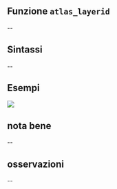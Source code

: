 ## Funzione `atlas_layerid`

--

## Sintassi

--

## Esempi

<img src="/img/variabili/atlas_layerid/atlas_layerid1.png">

## nota bene

--

## osservazioni

--